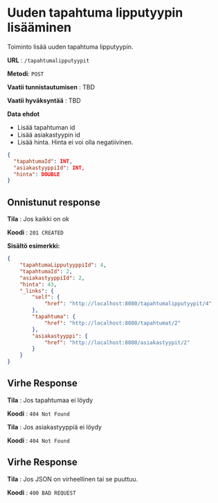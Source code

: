 # Uuden tapahtuma lipputyypin lisääminen

Toiminto lisää uuden tapahtuma lipputyypin.

**URL** : `/tapahtumalipputyypit`

**Metodi**: `POST`

**Vaatii tunnistautumisen** : TBD

**Vaatii hyväksyntää** : TBD

**Data ehdot**

- Lisää tapahtuman id
- Lisää asiakastyypin id
- Lisää hinta. Hinta ei voi olla negatiivinen.
```json
{
  "tapahtumaId": INT,
  "asiakastyyppiId": INT,
  "hinta": DOUBLE
}
```

## Onnistunut response

**Tila** : Jos kaikki on ok

**Koodi** : `201 CREATED`

**Sisältö esimerkki:**
```json
{
    "tapahtumaLipputyyppiId": 4,
    "tapahtumaId": 2,
    "asiakastyyppiId": 2,
    "hinta": 43,
    "_links": {
        "self": {
            "href": "http://localhost:8080/tapahtumalipputyypit/4"
        },
        "tapahtuma": {
            "href": "http://localhost:8080/tapahtumat/2"
        },
        "asiakastyyppi": {
            "href": "http://localhost:8080/asiakastyypit/2"
        }
    }
}
```

## Virhe Response

**Tila** : Jos tapahtumaa ei löydy

**Koodi** : `404 Not Found`

**Tila** : Jos asiakastyyppiä ei löydy

**Koodi** : `404 Not Found`


## Virhe Response

**Tila** : Jos JSON on virheellinen tai se puuttuu.

**Koodi** : `400 BAD REQUEST`
